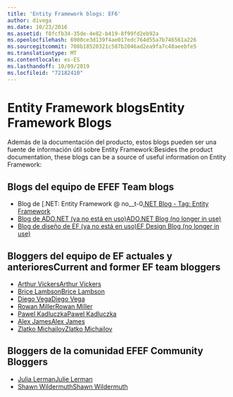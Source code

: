 ```yaml
---
title: 'Entity Framework blogs: EF6'
author: divega
ms.date: 10/23/2016
ms.assetid: f8fcfb34-35de-4e82-b419-8f99fd2eb92a
ms.openlocfilehash: 6900ce3d139f4ae017edc764d55a7b746561a226
ms.sourcegitcommit: 708b18520321c587b2046ad2ea9fa7c48aeebfe5
ms.translationtype: MT
ms.contentlocale: es-ES
ms.lasthandoff: 10/09/2019
ms.locfileid: "72182410"
---
```

# <a name="entity-framework-blogs"></a><span data-ttu-id="d4cef-102">Entity Framework blogs</span><span class="sxs-lookup"><span data-stu-id="d4cef-102">Entity Framework Blogs</span></span>
<span data-ttu-id="d4cef-103">Además de la documentación del producto, estos blogs pueden ser una fuente de información útil sobre Entity Framework:</span><span class="sxs-lookup"><span data-stu-id="d4cef-103">Besides the product documentation, these blogs can be a source of useful information on Entity Framework:</span></span>

## <a name="ef-team-blogs"></a><span data-ttu-id="d4cef-104">Blogs del equipo de EF</span><span class="sxs-lookup"><span data-stu-id="d4cef-104">EF Team blogs</span></span>

- <span data-ttu-id="d4cef-105">Blog de [.NET: Entity Framework @ no__t-0</span><span class="sxs-lookup"><span data-stu-id="d4cef-105">[.NET Blog - Tag: Entity Framework](https://blogs.msdn.microsoft.com/dotnet/tag/entity-framework/)</span></span>
- [<span data-ttu-id="d4cef-106">Blog de ADO.NET (ya no está en uso)</span><span class="sxs-lookup"><span data-stu-id="d4cef-106">ADO.NET Blog (no longer in use)</span></span>](https://blogs.msdn.microsoft.com/adonet/)
- [<span data-ttu-id="d4cef-107">Blog de diseño de EF (ya no está en uso)</span><span class="sxs-lookup"><span data-stu-id="d4cef-107">EF Design Blog (no longer in use)</span></span>](https://blogs.msdn.microsoft.com/efdesign/)

## <a name="current-and-former-ef-team-bloggers"></a><span data-ttu-id="d4cef-108">Bloggers del equipo de EF actuales y anteriores</span><span class="sxs-lookup"><span data-stu-id="d4cef-108">Current and former EF team bloggers</span></span>

- [<span data-ttu-id="d4cef-109">Arthur Vickers</span><span class="sxs-lookup"><span data-stu-id="d4cef-109">Arthur Vickers</span></span>](https://blog.oneunicorn.com/tag/entity-framework/)
- [<span data-ttu-id="d4cef-110">Brice Lambson</span><span class="sxs-lookup"><span data-stu-id="d4cef-110">Brice Lambson</span></span>](https://www.bricelam.net/)
- [<span data-ttu-id="d4cef-111">Diego Vega</span><span class="sxs-lookup"><span data-stu-id="d4cef-111">Diego Vega</span></span>](https://blogs.msdn.microsoft.com/diego/)
- [<span data-ttu-id="d4cef-112">Rowan Miller</span><span class="sxs-lookup"><span data-stu-id="d4cef-112">Rowan Miller</span></span>](https://romiller.com/category/entity-framework/)
- [<span data-ttu-id="d4cef-113">Pawel Kadluczka</span><span class="sxs-lookup"><span data-stu-id="d4cef-113">Pawel Kadluczka</span></span>](https://blog.3d-logic.com/category/entity-framework/)
- [<span data-ttu-id="d4cef-114">Alex James</span><span class="sxs-lookup"><span data-stu-id="d4cef-114">Alex James</span></span>](https://blogs.msdn.microsoft.com/alexj/tag/entity-framework/)
- [<span data-ttu-id="d4cef-115">Zlatko Michailov</span><span class="sxs-lookup"><span data-stu-id="d4cef-115">Zlatko Michailov</span></span>](https://blogs.msdn.microsoft.com/esql/tag/entity-framework/)

## <a name="ef-community-bloggers"></a><span data-ttu-id="d4cef-116">Bloggers de la comunidad EF</span><span class="sxs-lookup"><span data-stu-id="d4cef-116">EF Community Bloggers</span></span>

- [<span data-ttu-id="d4cef-117">Julia Lerman</span><span class="sxs-lookup"><span data-stu-id="d4cef-117">Julie Lerman</span></span>](https://thedatafarm.com/blog/)  
- [<span data-ttu-id="d4cef-118">Shawn Wildermuth</span><span class="sxs-lookup"><span data-stu-id="d4cef-118">Shawn Wildermuth</span></span>](https://wildermuth.com/Tag/%20Entity%20Framework)  
